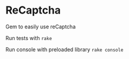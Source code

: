 ReCaptcha
===

Gem to easily use reCaptcha

Run tests with ``` rake ```

Run console with preloaded library ``` rake console ```
